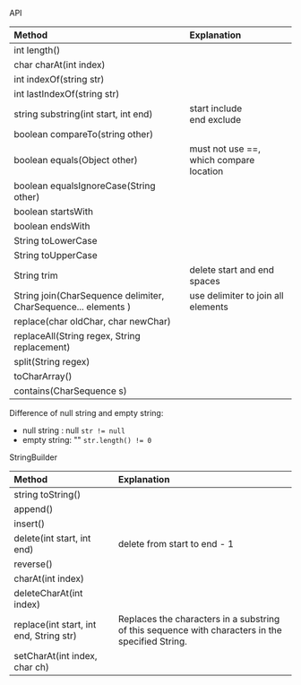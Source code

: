 API

|Method|Explanation|
|:----|:----|
|int length()||
|char charAt(int index)||
|int indexOf(string str)||
|int lastIndexOf(string str)||
|string substring(int start, int end)|start include<br>end exclude||
|boolean compareTo(string other)||
|boolean equals(Object other)|must not use ==, which compare location|
|boolean equalsIgnoreCase(String other)||
|boolean startsWith||
|boolean endsWith||
|String toLowerCase||
|String toUpperCase||
|String trim|delete start and end spaces|
|String join(CharSequence delimiter, CharSequence... elements )|use delimiter to join all elements|
|replace(char oldChar, char newChar)||
|replaceAll(String regex, String replacement)||
|split(String regex)||
|toCharArray()||
|contains(CharSequence s)||



Difference of null string and empty string:
- null string : null `str != null`
- empty string: "" `str.length() != 0`



StringBuilder

|Method|Explanation|
|:----|:----|
|string toString()||
|append()||
|insert()||
|delete(int start, int end)|delete from start to end - 1|
|reverse()||
|charAt(int index)||
|deleteCharAt(int index)||
|replace(int start, int end, String str)|Replaces the characters in a substring of this sequence with characters in the specified String.|
|setCharAt(int index, char ch)||
